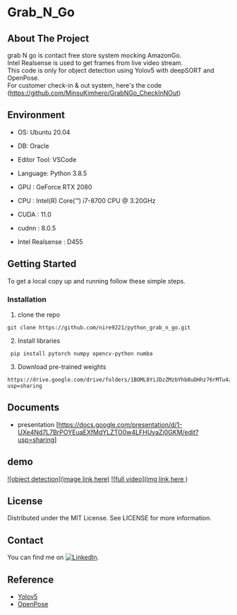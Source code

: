 # Grab_N_Go 
## About The Project
grab N go is contact free store system mocking AmazonGo.    
Intel Realsense is used to get frames from live video stream.  
This code is only for object detection using Yolov5 with deepSORT and OpenPose.   
For customer check-in & out system, here's the code (https://github.com/MinsuKimhero/GrabNGo_CheckInNOut)     

## Environment
* OS: Ubuntu 20.04
* DB: Oracle
* Editor Tool: VSCode
* Language: Python 3.8.5

* GPU : GeForce RTX 2080
* CPU : Intel(R) Core(™) i7-8700 CPU @ 3.20GHz
* CUDA : 11.0
* cudnn : 8.0.5
* Intel Realsense : D455


## Getting Started
To get a local copy up and running follow these simple steps.

### Installation
1. clone the repo
<pre><code>git clone https://github.com/nire9221/python_grab_n_go.git</code></pre>

2. Install libraries
<pre><code> pip install pytorch numpy opencv-python numba </code></pre>

3. Download pre-trained weights
<pre><code>https://drive.google.com/drive/folders/1BOML8YiJDzZMzbYhb8uOHhz76rMTu4zv?usp=sharing</code></pre>

## Documents 
* presentation [https://docs.google.com/presentation/d/1-UXe4Nd7L7BrPOYEuaEXfMdYLZTO0w4LFHUyaZj0GKM/edit?usp=sharing]
## demo
[![object detection](image link here)](https://youtu.be/AHyonnNpUyM "object detection")
[![full video](img link here )](https://youtu.be/PeilkLjJqE0 "grab n go")


## License
Distributed under the MIT License. See LICENSE for more information.

## Contact 
<!-- Actual text -->
You can find me on [![LinkedIn][2.2]][2].
<!-- Icons -->
[1.2]: http://i.imgur.com/wWzX9uB.png (twitter icon without padding)
[2.2]: https://raw.githubusercontent.com/MartinHeinz/MartinHeinz/master/linkedin-3-16.png (LinkedIn icon without padding)
<!-- Links to your social media accounts -->
[1]: https://twitter.com/Martin_Heinz_
[2]: https://www.linkedin.com/in/jinyoung-kang-43478083/


## Reference </br>
* [Yolov5](https://github.com/ultralytics/yolov5, "Yolov5") </br>
* [OpenPose](https://github.com/Daniil-Osokin/lightweight-human-pose-estimation.pytorch, "OpenPose")




